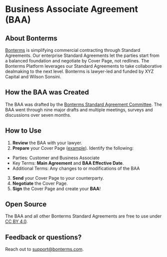 # Business Associate Agreement (BAA)

## About Bonterms
[Bonterms](https://bonterms.com/) is simplifying commercial contracting through Standard Agreements. Our enterprise Standard Agreements let the parties start from a balanced foundation and negotiate by Cover Page, not redlines. The Bonterms Platform leverages our Standard Agreements to take collaborative dealmaking to the next level. Bonterms is lawyer-led and funded by XYZ Capital and Wilson Sonsini.

## How the BAA was Created
The BAA was drafted by the [Bonterms Standard Agreement Committee](https://bonterms.com/committee/). The BAA went through nine major drafts and multiple meetings, surveys and discussions over seven months.

## How to Use
1. **Review** the BAA with your lawyer.
2. **Prepare** your Cover Page ([example](https://bonterms.com/standard/baa-cover-page-example/)). Identify the following:
- Parties: Customer and Business Associate
- Key Terms: **Main Agreement** and **BAA Effective Date**.
- Additional Terms: Any changes to or modifications of the BAA
3. **Send** your Cover Page to your counterparty.
4. **Negotiate** the Cover Page.
5. **Sign** the Cover Page and create your **BAA**!

## Open Source
The BAA and all other Bonterms Standard Agreements are free to use under [CC BY 4.0](https://creativecommons.org/licenses/by/4.0/legalcode).

## Feedback or questions?
Reach out to support@bonterms.com.
